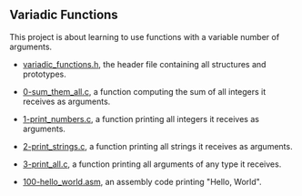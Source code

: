 ## Variadic Functions

This project is about learning to use functions with a variable number of arguments.

* [variadic_functions.h](https://github.com/gwendalminguy/holbertonschool-low_level_programming/blob/main/variadic_functions/variadic_functions.h), the header file containing all structures and prototypes.

* [0-sum_them_all.c](https://github.com/gwendalminguy/holbertonschool-low_level_programming/blob/main/variadic_functions/0-sum_them_all.c), a function computing the sum of all integers it receives as arguments.

* [1-print_numbers.c](https://github.com/gwendalminguy/holbertonschool-low_level_programming/blob/main/variadic_functions/1-print_numbers.c), a function printing all integers it receives as arguments.

* [2-print_strings.c](https://github.com/gwendalminguy/holbertonschool-low_level_programming/blob/main/variadic_functions/2-print_strings.c), a function printing all strings it receives as arguments.

* [3-print_all.c](https://github.com/gwendalminguy/holbertonschool-low_level_programming/blob/main/variadic_functions/3-print_all.c), a function printing all arguments of any type it receives.

* [100-hello_world.asm](https://github.com/gwendalminguy/holbertonschool-low_level_programming/blob/main/variadic_functions/100-hello_world.asm), an assembly code printing "Hello, World".
